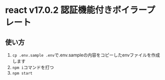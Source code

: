 # react v17.0.2 認証機能付きボイラープレート

## 使い方
1. `cp .env.sample .env`で.env.sampleの内容をコピーしたenvファイルを作成します
2. `npm i`コマンドを打つ
3. `npm start`
